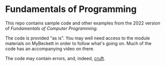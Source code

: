 # Fundamentals of Programming

This repo contains sample code and other examples from the 2022 version of *Fundamentals of
Computer Programming*.

The code is provided "as is". You may well need access to the module materials on MyBeckett in
order to follow what's going on. Much of the code has an accompanying video on there.

The code may contain errors, and, indeed, [cruft](http://hackersdictionary.com/html/entry/cruft.html).
